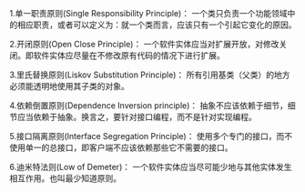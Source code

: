 
1.单一职责原则(Single Responsibility Principle)： 一个类只负责一个功能领域中的相应职责，或者可以定义为：就一个类而言，应该只有一个引起它变化的原因。

2.开闭原则(Open Close Principle)： 一个软件实体应当对扩展开放，对修改关闭。即软件实体应尽量在不修改原有代码的情况下进行扩展。

3.里氏替换原则(Liskov Substitution Principle)： 所有引用基类（父类）的地方必须能透明地使用其子类的对象。

4.依赖倒置原则(Dependence Inversion principle)： 抽象不应该依赖于细节，细节应当依赖于抽象。换言之，要针对接口编程，而不是针对实现编程。

5.接口隔离原则(Interface Segregation Principle)： 使用多个专门的接口，而不使用单一的总接口，即客户端不应该依赖那些它不需要的接口。

6.迪米特法则(Low of Demeter)： 一个软件实体应当尽可能少地与其他实体发生相互作用。也叫最少知道原则。

